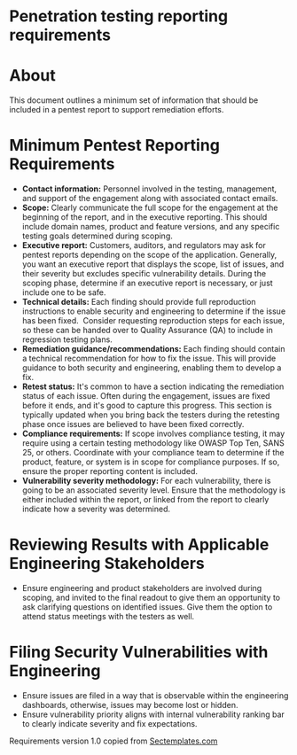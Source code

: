# Penetration testing reporting requirements 

# About
This document outlines a minimum set of information that should be included in a pentest report to support remediation efforts. 

# Minimum Pentest Reporting Requirements
* <b>Contact information:</b> Personnel involved in the testing, management, and support of the engagement along with associated contact emails.
* <b>Scope:</b> Clearly communicate the full scope for the engagement at the beginning of the report, and in the executive reporting. This should include domain names, product and feature versions, and any specific testing goals determined during scoping. 
* <b>Executive report:</b> Customers, auditors, and regulators may ask for pentest reports depending on the scope of the application. Generally, you want an executive report that displays the scope, list of issues, and their severity but excludes specific vulnerability details. During the scoping phase, determine if an executive report is necessary, or just include one to be safe.  
* <b>Technical details:</b> Each finding should provide full reproduction instructions to enable security and engineering to determine if the issue has been fixed.  Consider requesting reproduction steps for each issue, so these can be handed over to Quality Assurance (QA) to include in regression testing plans.
* <b>Remediation guidance/recommendations:</b> Each finding should contain a technical recommendation for how to fix the issue. This will provide guidance to both security and engineering, enabling them to develop a fix. 
* <b>Retest status:</b> It's common to have a section indicating the remediation status of each issue. Often during the engagement, issues are fixed before it ends, and it's good to capture this progress. This section is typically updated when you bring back the testers during the retesting phase once issues are believed to have been fixed correctly.
* <b>Compliance requirements:</b> If scope involves compliance testing, it may require using a certain testing methodology like OWASP Top Ten, SANS 25, or others. Coordinate with your compliance team to determine if the product, feature, or system is in scope for compliance purposes. If so, ensure the proper reporting content is included.
* <b>Vulnerability severity methodology:</b> For each vulnerability, there is going to be an associated severity level. Ensure that the methodology is either included within the report, or linked from the report to clearly indicate how a severity was determined.  

# Reviewing Results with Applicable Engineering Stakeholders
* Ensure engineering and product stakeholders are involved during scoping, and invited to the final readout to give them an opportunity to ask clarifying questions on identified issues. Give them the option to attend status meetings with the testers as well.

# Filing Security Vulnerabilities with Engineering
* Ensure issues are filed in a way that is observable within the engineering dashboards, otherwise, issues may become lost or hidden. 
* Ensure vulnerability priority aligns with internal vulnerability ranking bar to clearly indicate severity and fix expectations. 

Requirements version 1.0 copied from [Sectemplates.com](https://www.sectemplates.com)
